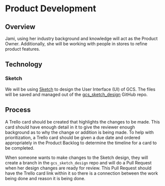 # Product Development

## Overview

Jami, using her industry background and knowledge will act as the Product Owner.  Additionally, she will be working with people in stores to refine product features.

## Technology

### Sketch

We will be using [Sketch](https://www.sketch.com) to design the User Interface (UI) of GCS.  The files will be saved and managed out of the [gcs_sketch_design](https://github.com/antonison-consulting/gcs_sketch_design) GitHub repo.

## Process

A Trello card should be created that highlights the changes to be made.  This card should have enough detail in it to give the reviewer enough background as to why the change or addition is being made. To help with prioritization, a Trello card should be given a due date and ordered appropriately in the Product Backlog to determine the timeline for a card to be completed.

When someone wants to make changes to the Sketch design, they will create a branch in the `gcs_sketch_design` repo and will do a Pull Request when her design changes are ready for review.  This Pull Request should have the Trello card link within it so there is a connection between the work being done and reason it is being done.
